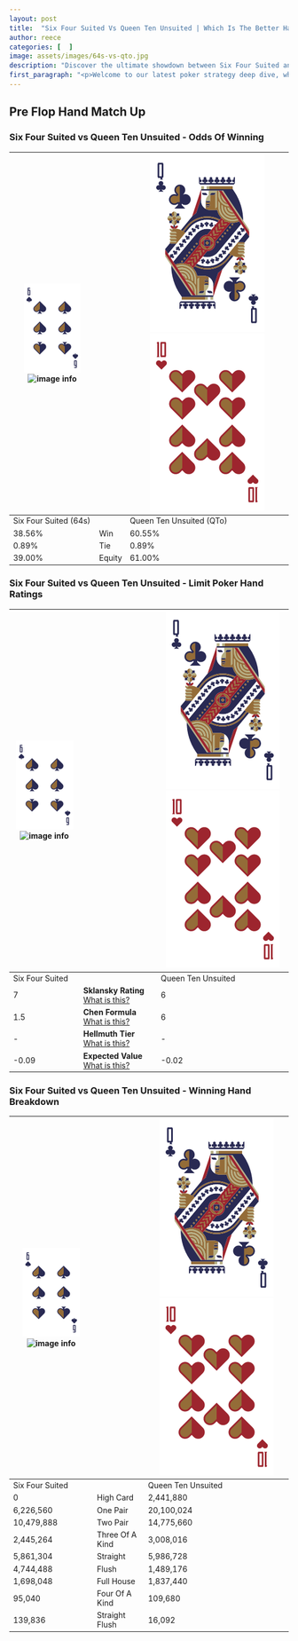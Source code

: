 ```yaml
---
layout: post
title:  "Six Four Suited Vs Queen Ten Unsuited | Which Is The Better Hand In Poker? A Complete Guide"
author: reece
categories: [  ]
image: assets/images/64s-vs-qto.jpg
description: "Discover the ultimate showdown between Six Four Suited and Queen Ten Unsuited in poker! Uncover the odds, strategies, and scenarios where one hand triumphs over the other. Get ready to up your poker game with this thrilling analysis."
first_paragraph: "<p>Welcome to our latest poker strategy deep dive, where we're pitting two distinct hands against each other in a high-stakes showdown: Six Four Suited vs Queen Ten Unsuited.</p><p>In the dynamic world of poker, every decision counts, and knowing which hand holds the upper hand is key to your success at the table.</p><p>In this article, we'll dissect these two hands, explore the scenarios where one dominates the other, and equip you with the knowledge to make strategic choices that can tip the odds in your favor.</p><p>Get ready to unravel the intriguing dynamics of these poker hands and elevate your game to new heights.</p>"
---
```




[comment]: # (sp0)

## Pre Flop Hand Match Up

<div class="table hand-ratings" markdown="1"> 



### Six Four Suited vs Queen Ten Unsuited - Odds Of Winning


    
| ![image info](assets/images/hand1/6.png) ![image info](assets/images/hand1/4s.png) |  | ![image info](assets/images/hand2/Q.png) ![image info](assets/images/hand2/To.png) |
| -------- | -------- | -------- |
| Six Four Suited (64s) |  | Queen Ten Unsuited (QTo) |
| 38.56% | Win | 60.55% |
| 0.89% | Tie | 0.89% |
| 39.00% | Equity | 61.00% |




[comment]: # (sp1)



### Six Four Suited vs Queen Ten Unsuited - Limit Poker Hand Ratings


    
| ![image info](assets/images/hand1/6.png) ![image info](assets/images/hand1/4s.png) |  | ![image info](assets/images/hand2/Q.png) ![image info](assets/images/hand2/To.png) |
| -------- | -------- | -------- |
| Six Four Suited |  | Queen Ten Unsuited |
| 7 | **Sklansky Rating** [What is this?](/sklansky-rating-explained) | 6 |
| 1.5 | **Chen Formula** [What is this?](/chen-formula-explained) | 6 |
| - | **Hellmuth Tier** [What is this?](/Hellmuth-tier-explained) | - |
| -0.09 | **Expected Value** [What is this?](/expected-value-explained) | -0.02 |




[comment]: # (sp2)



### Six Four Suited vs Queen Ten Unsuited - Winning Hand Breakdown


    
| ![image info](assets/images/hand1/6.png) ![image info](assets/images/hand1/4s.png) |  | ![image info](assets/images/hand2/Q.png) ![image info](assets/images/hand2/To.png) |
| -------- | -------- | -------- |
| Six Four Suited |  | Queen Ten Unsuited |
| 0 | High Card | 2,441,880 |
| 6,226,560 | One Pair | 20,100,024 |
| 10,479,888 | Two Pair | 14,775,660 |
| 2,445,264 | Three Of A Kind | 3,008,016 |
| 5,861,304 | Straight | 5,986,728 |
| 4,744,488 | Flush | 1,489,176 |
| 1,698,048 | Full House | 1,837,440 |
| 95,040 | Four Of A Kind | 109,680 |
| 139,836 | Straight Flush | 16,092 |




[comment]: # (sp3)



</div>

[comment]: # (sp4)



[comment]: # (sp5)


